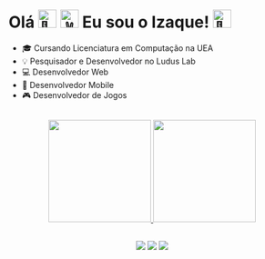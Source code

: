 ####
<div>
      <h1>
        Olá 
        <img src="https://fonts.gstatic.com/s/e/notoemoji/latest/1f44b/512.gif" alt="👋" width="32" height="32">
        <img src="https://fonts.gstatic.com/s/e/notoemoji/latest/270c_fe0f/512.gif" alt="✌" width="32" height="32">    
        Eu sou o Izaque!
        <img src="https://fonts.gstatic.com/s/e/notoemoji/latest/1f331/512.gif" alt="🌱" width="32" height="32">
      </h1>
 </div>
   
- 🎓 Cursando Licenciatura em Computação na UEA
- 💡 Pesquisador e Desenvolvedor no Ludus Lab
- 💻 Desenvolvedor Web
- 📱 Desenvolvedor Mobile
- 🎮 Desenvolvedor de Jogos

##

<div align="center">
  <a href="https://github.com/Rolinzinho48">
  <img height="180em" src="https://github-readme-stats.vercel.app/api?username=Rolinzinho48&show_icons=true&theme=tokyonight&include_all_commits=true&count_private=true"/>
  <img height="180em" src="https://github-readme-stats.vercel.app/api/top-langs/?username=Rolinzinho48&layout=compact&langs_count=7&theme=tokyonight"/>
</div>

##
<div align = "center">
    <a href="https://www.instagram.com/r.izaque_/" target="_blank"><img src="https://img.shields.io/badge/-Instagram-%23E4405F?style=for-the-badge&logo=instagram&logoColor=white" target="_blank"></a>
      <a href="https://www.linkedin.com/in/izaquerolim" target="_blank"><img src="https://img.shields.io/badge/-LinkedIn-%230077B5?style=for-the-badge&logo=linkedin&logoColor=white" target="_blank"></a> 
    <a href = "mailto:izaque.rolim.canavarro@gmail.com"><img src="https://img.shields.io/badge/Gmail-D14836?style=for-the-badge&logo=gmail&logoColor=white" target="_blank"></a>
</div>
